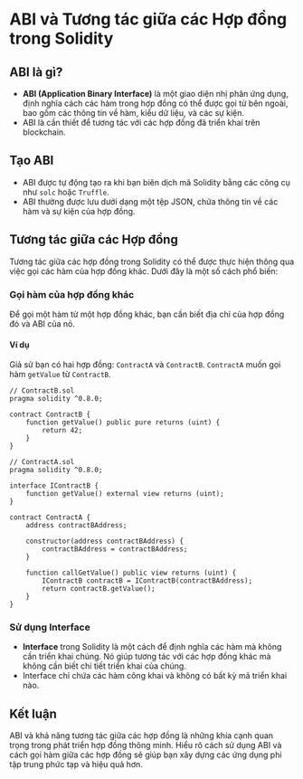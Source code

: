 # ABI và Tương tác giữa các Hợp đồng trong Solidity

## ABI là gì?
- **ABI (Application Binary Interface)** là một giao diện nhị phân ứng dụng, định nghĩa cách các hàm trong hợp đồng có thể được gọi từ bên ngoài, bao gồm các thông tin về hàm, kiểu dữ liệu, và các sự kiện.
- ABI là cần thiết để tương tác với các hợp đồng đã triển khai trên blockchain.

## Tạo ABI
- ABI được tự động tạo ra khi bạn biên dịch mã Solidity bằng các công cụ như `solc` hoặc `Truffle`.
- ABI thường được lưu dưới dạng một tệp JSON, chứa thông tin về các hàm và sự kiện của hợp đồng.

## Tương tác giữa các Hợp đồng
Tương tác giữa các hợp đồng trong Solidity có thể được thực hiện thông qua việc gọi các hàm của hợp đồng khác. Dưới đây là một số cách phổ biến:

### Gọi hàm của hợp đồng khác
Để gọi một hàm từ một hợp đồng khác, bạn cần biết địa chỉ của hợp đồng đó và ABI của nó.

#### Ví dụ
Giả sử bạn có hai hợp đồng: `ContractA` và `ContractB`. `ContractA` muốn gọi hàm `getValue` từ `ContractB`.

```solidity
// ContractB.sol
pragma solidity ^0.8.0;

contract ContractB {
    function getValue() public pure returns (uint) {
        return 42;
    }
}
```

```solidity
// ContractA.sol
pragma solidity ^0.8.0;

interface IContractB {
    function getValue() external view returns (uint);
}

contract ContractA {
    address contractBAddress;

    constructor(address contractBAddress) {
        contractBAddress = contractBAddress;
    }

    function callGetValue() public view returns (uint) {
        IContractB contractB = IContractB(contractBAddress);
        return contractB.getValue();
    }
}
```

### Sử dụng Interface
- **Interface** trong Solidity là một cách để định nghĩa các hàm mà không cần triển khai chúng. Nó giúp tương tác với các hợp đồng khác mà không cần biết chi tiết triển khai của chúng.
- Interface chỉ chứa các hàm công khai và không có bất kỳ mã triển khai nào.

## Kết luận
ABI và khả năng tương tác giữa các hợp đồng là những khía cạnh quan trọng trong phát triển hợp đồng thông minh. Hiểu rõ cách sử dụng ABI và cách gọi hàm giữa các hợp đồng sẽ giúp bạn xây dựng các ứng dụng phi tập trung phức tạp và hiệu quả hơn.